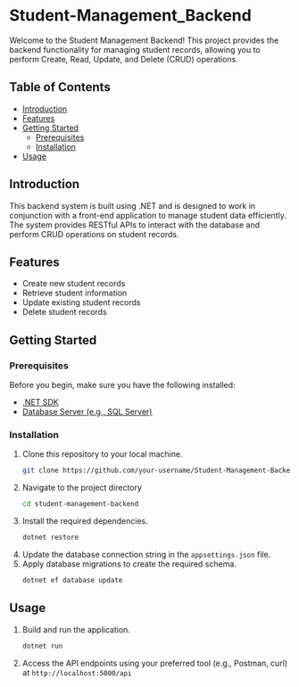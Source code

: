 # Student-Management_Backend
Welcome to the Student Management Backend! This project provides the backend functionality for managing student records, allowing you to perform Create, Read, Update, and Delete (CRUD) operations.
## Table of Contents

- [Introduction](#introduction)
- [Features](#features)
- [Getting Started](#getting-started)
  - [Prerequisites](#prerequisites)
  - [Installation](#installation)
- [Usage](#usage)

## Introduction
This backend system is built using .NET and is designed to work in conjunction with a front-end application to manage student data efficiently. The system provides RESTful APIs to interact with the database and perform CRUD operations on student records.

## Features
- Create new student records
- Retrieve student information
- Update existing student records
- Delete student records

## Getting Started
### Prerequisites

Before you begin, make sure you have the following installed:

- [.NET SDK](https://dotnet.microsoft.com/download)
- [Database Server (e.g., SQL Server)](https://www.microsoft.com/en-us/sql-server/sql-server-downloads)

### Installation
1. Clone this repository to your local machine.
   ```bash
   git clone https://github.com/your-username/Student-Management-Backend.git
2. Navigate to the project directory
   ```bash
   cd student-management-backend
3. Install the required dependencies.
   ```bash
   dotnet restore
4. Update the database connection string in the `appsettings.json` file.
5. Apply database migrations to create the required schema.
   ```bash
   dotnet ef database update
## Usage
1. Build and run the application.
    ```bash
   dotnet run
2. Access the API endpoints using your preferred tool (e.g., Postman, curl) at
   `http://localhost:5000/api`
   
